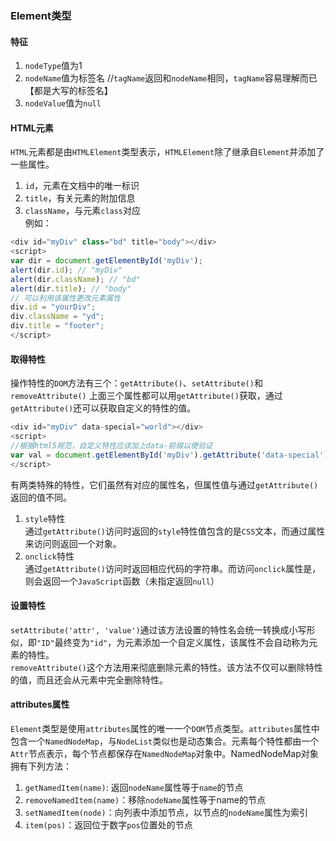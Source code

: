 ### Element类型
#### 特征
1. `nodeType`值为1  
2. `nodeName`值为标签名  //`tagName`返回和`nodeName`相同，`tagName`容易理解而已【都是大写的标签名】
3. `nodeValue`值为`null`  

#### HTML元素
`HTML`元素都是由`HTMLElement`类型表示，`HTMLElement`除了继承自`Element`并添加了一些属性。  
1. `id`，元素在文档中的唯一标识  
2. `title`，有关元素的附加信息  
3. `className`，与元素`class`对应  
例如：
```javascript
<div id="myDiv" class="bd" title="body"></div>
<script>
var dir = document.getElementById('myDiv');
alert(dir.id); // "myDiv"
alert(dir.className); // "bd"
alert(dir.title); // "body"
// 可以利用该属性更改元素属性
div.id = "yourDiv";
div.className = "yd";
div.title = "footer";
</script>
```
#### 取得特性
操作特性的`DOM`方法有三个：`getAttribute()`、`setAttribute()`和`removeAttribute()`
上面三个属性都可以用`getAttribute()`获取，通过`getAttribute()`还可以获取自定义的特性的值。
```javascript
<div id="myDiv" data-special="world"></div>
<script>
//根据html5规范，自定义特性应该加上data-前缀以便验证
var val = document.getElementById('myDiv').getAttribute('data-special'); 
</script>
```
有两类特殊的特性，它们虽然有对应的属性名，但属性值与通过`getAttribute()`返回的值不同。  
1. `style`特性  
通过`getAttribute()`访问时返回的`style`特性值包含的是`CSS`文本，而通过属性来访问则返回一个对象。  
2. `onclick`特性  
通过`getAttribute()`访问时返回相应代码的字符串。而访问`onclick`属性是，则会返回一个`JavaScript`函数（未指定返回`null`）
#### 设置特性
`setAttribute('attr', 'value')`通过该方法设置的特性名会统一转换成小写形似，即`"ID"`最终变为`"id"`，为元素添加一个自定义属性，该属性不会自动称为元素的特性。  
`removeAttribute()`这个方法用来彻底删除元素的特性。该方法不仅可以删除特性的值，而且还会从元素中完全删除特性。
#### attributes属性
`Element`类型是使用`attributes`属性的唯一一个`DOM`节点类型。`attributes`属性中包含一个`NamedNodeMap`，与`NodeList`类似也是动态集合。元素每个特性都由一个`Attr`节点表示，每个节点都保存在`NamedNodeMap`对象中。NamedNodeMap对象拥有下列方法：  
1. `getNamedItem(name)`: 返回`nodeName`属性等于`name`的节点  
2. `removeNamedItem(name)`：移除`nodeName`属性等于name的节点  
3. `setNamedItem(node)`：向列表中添加节点，以节点的`nodeName`属性为索引  
4. `item(pos)`：返回位于数字`pos`位置处的节点  
